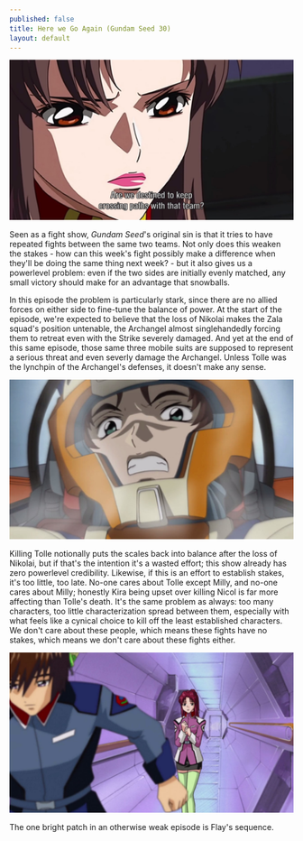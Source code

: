```yaml
---
published: false
title: Here we Go Again (Gundam Seed 30)
layout: default
---
```

![](/destined.jpg)

Seen as a fight show, *Gundam Seed*'s original sin is that it tries to have repeated fights between the same two teams. Not only does this weaken the stakes - how can this week's fight possibly make a difference when they'll be doing the same thing next week? - but it also gives us a powerlevel problem: even if the two sides are initially evenly matched, any small victory should make for an advantage that snowballs.

In this episode the problem is particularly stark, since there are no allied forces on either side to fine-tune the balance of power. At the start of the episode, we're expected to believe that the loss of Nikolai makes the Zala squad's position untenable, the Archangel almost singlehandedly forcing them to retreat even with the Strike severely damaged. And yet at the end of this same episode, those same three mobile suits are supposed to represent a serious threat and even severly damage the Archangel. Unless Tolle was the lynchpin of the Archangel's defenses, it doesn't make any sense.

![](/winnerface.jpg)

Killing Tolle notionally puts the scales back into balance after the loss of Nikolai, but if that's the intention it's a wasted effort; this show already has zero powerlevel credibility. Likewise, if this is an effort to establish stakes, it's too little, too late. No-one cares about Tolle except Milly, and no-one cares about Milly; honestly Kira being upset over killing Nicol is far more affecting than Tolle's death. It's the same problem as always: too many characters, too little characterization spread between them, especially with what feels like a cynical choice to kill off the least established characters. We don't care about these people, which means these fights have no stakes, which means we don't care about these fights either.

![](/emotion.jpg)

The one bright patch in an otherwise weak episode is Flay's sequence.